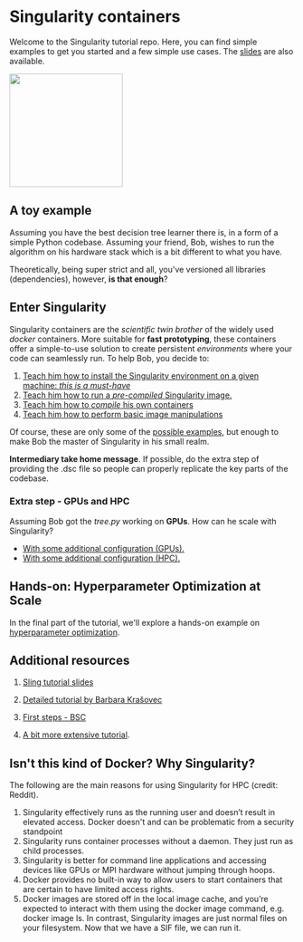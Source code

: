 # Singularity containers

Welcome to the Singularity tutorial repo. Here, you can find simple examples to get you started and a few simple use cases. The [slides](slides.pdf) are also available.

<img src="https://www.msi.umn.edu/sites/default/files/singularity.png" width="200" height="200" />

## A toy example

Assuming you have the best decision tree learner there is, in a form of a simple Python codebase. Assuming your friend, Bob, wishes to run the algorithm on his hardware stack which is a bit different to what you have.

Theoretically, being super strict and all, you've versioned all libraries (dependencies), however, **is that enough**?

## Enter Singularity

Singularity containers are the *scientific twin brother* of the widely used *docker* containers. More suitable for **fast prototyping**, these containers offer a simple-to-use solution to create persistent *environments* where your code can seamlessly run. To help Bob, you decide to:

1. [Teach him how to install the Singularity environment on a given machine: *this is a must-have*](installation.md)
2. [Teach him how to run a _pre-compiled_ Singularity image.](running.md)
3. [Teach him how to _compile_ his own containers](compilation.md)
4. [Teach him how to perform basic image manipulations](manipulation.md)

Of course, these are only some of the [possible examples](https://sylabs.io/guides/3.0/user-guide/build_env.html), but enough to make Bob the master of Singularity in his small realm.

**Intermediary take home message**. If possible, do the extra step of providing the .dsc file so people can properly replicate the key parts of the codebase.

### Extra step - GPUs and HPC
Assuming Bob got the *tree.py* working on **GPUs**. How can he scale with Singularity?

+ [With some additional configuration (GPUs).](gpu.md)
+ [With some additional configuration (HPC).](hpc.md)

## Hands-on: Hyperparameter Optimization at Scale
In the final part of the tutorial, we'll explore a hands-on example on [hyperparameter optimization](optimization.md).


## Additional resources
1. [Sling tutorial slides](http://www.sling.si/sling/wp-content/uploads/2020/03/Krasovec_Javorsek-sling-maister-fri2020.pdf)

2. [Detailed tutorial by Barbara Krašovec](http://www.sling.si/sling/vec/dogodki/vzd1-2018/#Anatomija_vsebnikov)

3. [First steps - BSC](https://www.bsc.es/support/PATC/2ndDAY/11:00-12:00_Containers-HPC.pdf)

4. [A bit more extensive tutorial](https://github.com/NIH-HPC/Singularity-Tutorial).

## Isn't this kind of Docker? Why Singularity?

The following are the main reasons for using Singularity for HPC (credit: Reddit).

1. Singularity effectively runs as the running user and doesn’t result in elevated access. Docker doesn't and can be problematic from a security standpoint
2. Singularity runs container processes without a daemon. They just run as child processes.
3. Singularity is better for command line applications and accessing devices like GPUs or MPI hardware without jumping through hoops.
4. Docker provides no built-in way to allow users to start containers that are certain to have limited access rights.
5.  Docker images are stored off in the local image cache, and you’re expected to interact with them using the docker image command, e.g. docker image ls.
In contrast, Singularity images are just normal files on your filesystem. Now that we have a SIF file, we can run it.

